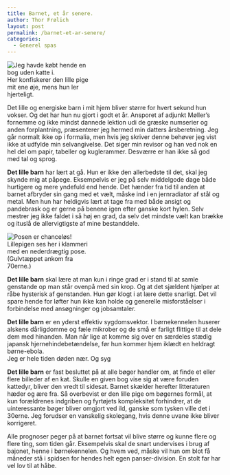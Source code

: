 ```yaml
---
title: Barnet, et år senere.
author: Thor Frølich
layout: post
permalink: /barnet-et-ar-senere/
categories:
  - Generel spas
---
```

<div class="bitImage bitRight" style="width: 208px">
  <img src="http://www.abekat.net/images/aviajafar.jpg" alt="Jeg havde købt hende en bog uden katte i." /><br /> Her konfiskerer den lille pige mit ene øje, mens hun ler hjerteligt.
</div>

Det lille og energiske barn i mit hjem bliver større for hvert sekund hun vokser. Og det har hun nu gjort i godt et år. Ansporet af adjunkt Møller’s fornemme og ikke mindst dannede lektion udi de græske numserier og anden forplantning, præsenterer jeg hermed min datters årsberetning. Jeg går normalt ikke op i formalia, men hvis jeg skriver denne behøver jeg vist ikke at udfylde min selvangivelse. Det siger min revisor og han ved nok en hel del om papir, tabeller og kuglerammer. Desværre er han ikke så god med tal og sprog.

**Det lille barn** har lært at gå. Hun er ikke den allerbedste til det, skal jeg skynde mig at påpege. Eksempelvis er jeg på selv middelgode dage både hurtigere og mere yndefuld end hende. Det hænder fra tid til anden at barnet afbryder sin gang med et vælt, måske ind i en jernradiator af stål og metal. Men hun har heldigvis lært at tage fra med både ansigt og pandebrask og er gerne på benene igen efter ganske kort hylen. Selv mestrer jeg ikke faldet i så høj en grad, da selv det mindste vælt kan brække og ituslå de allervigtigste af mine bestanddele.

<div class="bitImage bitLeft" style="width: 188px">
  <img src="http://www.abekat.net/images/aviajapose.jpg" alt="Posen er chanceløs!" /><br /> Lillepigen ses her i klammeri med en nederdrægtig pose. (Gulvtæppet ankom fra 70erne.)
</div>

**Det lille barn** skal lære at man kun i ringe grad er i stand til at samle genstande op man står ovenpå med sin krop. Og at det sjældent hjælper at råbe hysterisk af genstanden. Hun gør klogt i at lære dette snarligt. Det vil spare hende for løfter hun ikke kan holde og generelle misforståelser i forbindelse med ansøgninger og jobsamtaler.

**Det lille barn** er en yderst effektiv sygdomsvektor. I børnekennelen huserer alskens dårligdomme og fæle mikrober og de små er farligt flittige til at dele dem med hinanden. Man når lige at komme sig over en særdeles stædig japansk hjernehindebetændelse, før hun kommer hjem iklædt en heldragt børne-ebola.  
Jeg er hele tiden døden nær. Og syg

**Det lille barn** er fast besluttet på at alle bøger handler om, at finde et eller flere billeder af en kat. Skulle en given bog vise sig at være foruden kattedyr, bliver den vredt til sidesat. Barnet skælder herefter litteraturen hæder og ære fra. Så overbevist er den lille pige om bøgernes formål, at kun forældrenes indgriben og fyrtøjets kompleksitet forhindrer, at de uinteressante bøger bliver omgjort ved ild, ganske som tysken ville det i 30erne. Jeg forudser en vanskelig skolegang, hvis denne uvane ikke bliver korrigeret.

Alle prognoser peger på at barnet fortsat vil blive større og kunne flere og flere ting, som tiden går. Eksempelvis skal de snart undervises i brug af bajonet, henne i børnekennelen. Og hvem ved, måske vil hun om blot få måneder stå i spidsen for hendes helt egen panser-division. En stolt far har vel lov til at håbe.